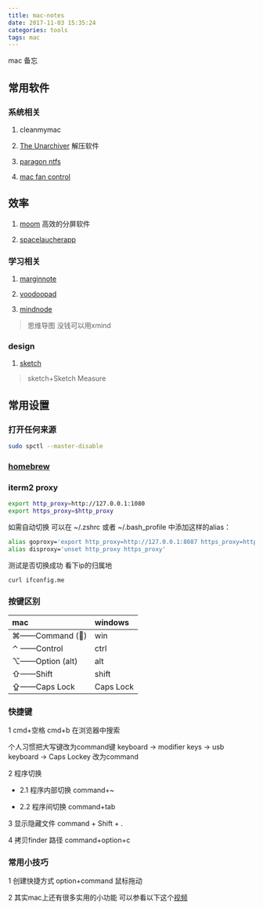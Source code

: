 ```yaml
---
title: mac-notes
date: 2017-11-03 15:35:24
categories: tools
tags: mac
---
```

mac 备忘
<!--more-->

## 常用软件

### 系统相关

1. cleanmymac

1. [The Unarchiver](https://theunarchiver.com)
 解压软件

1. [paragon ntfs](https://china.paragon-software.com/home-mac/ntfs-for-mac/)

1. [mac fan control](https://www.crystalidea.com/macs-fan-control)

## 效率

1. [moom](https://manytricks.com/moom/)
高效的分屏软件

1. [spacelaucherapp](https://spacelauncherapp.com)

### 学习相关

1. [marginnote](https://marginnote.com/?lang=zh-hans)

2. [voodoopad](https://www.primatelabs.com/)

3. [mindnode](https://mindnode.com/)

>思维导图 没钱可以用xmind

### design

1. [sketch](https://www.sketchapp.com/)

> sketch+Sketch Measure

## 常用设置

### 打开任何来源

```bash
sudo spctl --master-disable
```

### [homebrew](https://brew.sh/)

### iterm2 proxy

```bash
export http_proxy=http://127.0.0.1:1080
export https_proxy=$http_proxy
```

如需自动切换
可以在 ~/.zshrc 或者 ~/.bash_profile 中添加这样的alias：

```bash
alias goproxy='export http_proxy=http://127.0.0.1:8087 https_proxy=http://127.0.0.1:8087'
alias disproxy='unset http_proxy https_proxy'
```

测试是否切换成功 看下ip的归属地

```bash
curl ifconfig.me
```

### 按键区别

| mac             | windows   |
|:----------------|:----------|
| ⌘——Command ()  | win       |
| ⌃ ——Control     | ctrl      |
| ⌥——Option (alt) | alt       |
| ⇧——Shift        | shift     |
| ⇪——Caps Lock    | Caps Lock |

### 快捷键

1 cmd+空格 cmd+b 在浏览器中搜索

个人习惯把大写键改为command键
keyboard -> modifier keys -> usb keyboard -> Caps Lockey 改为command

2 程序切换

- 2.1 程序内部切换 command+~

- 2.2 程序间切换 command+tab

3 显示隐藏文件
command + Shift + .

4 拷贝finder 路径
command+option+c

### 常用小技巧

1 创建快捷方式
option+command 鼠标拖动

2 其实mac上还有很多实用的小功能 可以参看以下这个[视频](https://www.bilibili.com/video/av23430954)
